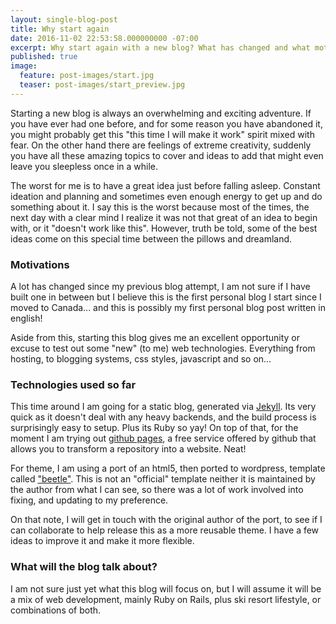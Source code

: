 ```yaml
---
layout: single-blog-post
title: Why start again
date: 2016-11-02 22:53:58.000000000 -07:00
excerpt: Why start again with a new blog? What has changed and what motivates me this time around?
published: true
image:
  feature: post-images/start.jpg
  teaser: post-images/start_preview.jpg
---
```

Starting a new blog is always an overwhelming and exciting adventure. If you have ever had one before, and for some reason you have abandoned it, you might probably get this "this time I will make it work" spirit mixed with fear. On the other hand there are feelings of extreme creativity, suddenly you have all these amazing topics to cover and ideas to add that might even leave you sleepless once in a while.

The worst for me is to have a great idea just before falling asleep. Constant ideation and planning and sometimes even enough energy to get up and do something about it. I say this is the worst because most of the times, the next day with a clear mind I realize it was not that great of an idea to begin with, or it "doesn't work like this". However, truth be told, some of the best ideas come on this special time between the pillows and dreamland.

### Motivations

A lot has changed since my previous blog attempt, I am not sure if I have built one in between but I believe this is the first personal blog I start since I moved to Canada... and this is possibly my first personal blog post written in english!

Aside from this, starting this blog gives me an excellent opportunity or excuse to test out some "new" (to me) web technologies. Everything from hosting, to blogging systems, css styles, javascript and so on...

### Technologies used so far

This time around I am going for a static blog, generated via [Jekyll](https://jekyllrb.com/). Its very quick as it doesn't deal with any heavy backends, and the build process is surprisingly easy to setup. Plus its Ruby so yay! On top of that, for the moment I am trying out [github pages](https://pages.github.com/), a free service offered by github that allows you to transform a repository into a website. Neat!

For theme, I am using a port of an html5, then ported to wordpress, template called ["beetle"](https://github.com/mebezac/beetle-jekyll). This is not an "official" template neither it is maintained by the author from what I can see, so there was a lot of work involved into fixing, and updating to my preference.

On that note, I will get in touch with the original author of the port, to see if I can collaborate to help release this as a more reusable theme. I have a few ideas to improve it and make it more flexible.

### What will the blog talk about?

I am not sure just yet what this blog will focus on, but I will assume it will be a mix of web development, mainly Ruby on Rails, plus ski resort lifestyle, or combinations of both.
